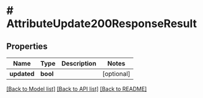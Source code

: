 # # AttributeUpdate200ResponseResult

## Properties

Name | Type | Description | Notes
------------ | ------------- | ------------- | -------------
**updated** | **bool** |  | [optional]

[[Back to Model list]](../../README.md#models) [[Back to API list]](../../README.md#endpoints) [[Back to README]](../../README.md)
